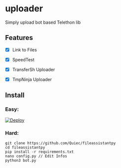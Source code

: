 # uploader
 Simply upload bot based Telethon lib
## Features

- [x] Link to Files

- [x] SpeedTest

- [x] TransferSh Uploader

- [x] TmpNinja Uploader

## Install
### Easy:

[![Deploy](https://www.herokucdn.com/deploy/button.svg)](https://heroku.com/deploy)
### Hard:

```
git clone https://github.com/Quiec/fileassistantpy
cd fileassistantpy
pip install -r requirements.txt
nano config.py // Edit Infos
python3 bot.py
```


